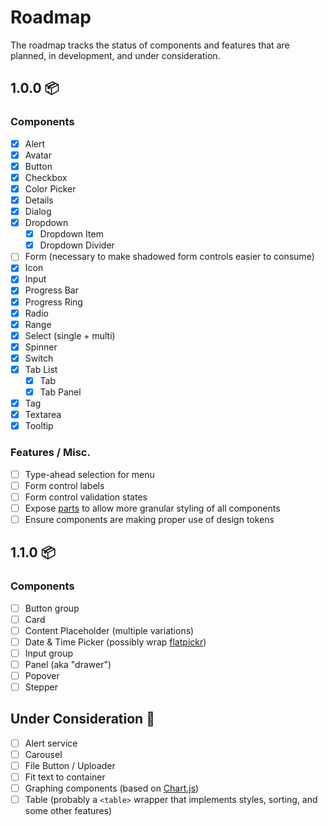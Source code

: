 # Roadmap

The roadmap tracks the status of components and features that are planned, in development, and under consideration.

## 1.0.0 📦

### Components

- [x] Alert
- [x] Avatar
- [x] Button
- [x] Checkbox
- [x] Color Picker
- [x] Details
- [x] Dialog
- [x] Dropdown
  - [x] Dropdown Item
  - [x] Dropdown Divider
- [ ] Form (necessary to make shadowed form controls easier to consume)
- [x] Icon
- [x] Input
- [x] Progress Bar
- [x] Progress Ring
- [x] Radio
- [x] Range
- [x] Select (single + multi)
- [x] Spinner
- [x] Switch
- [x] Tab List
  - [x] Tab
  - [x] Tab Panel
- [x] Tag
- [x] Textarea
- [x] Tooltip

### Features / Misc.

- [ ] Type-ahead selection for menu
- [ ] Form control labels
- [ ] Form control validation states
- [ ] Expose [parts](https://developer.mozilla.org/en-US/docs/Web/CSS/::part) to allow more granular styling of all components
- [ ] Ensure components are making proper use of design tokens

## 1.1.0 📦

### Components

- [ ] Button group
- [ ] Card
- [ ] Content Placeholder (multiple variations)
- [ ] Date & Time Picker (possibly wrap [flatpickr](https://flatpickr.js.org/))
- [ ] Input group
- [ ] Panel (aka "drawer")
- [ ] Popover
- [ ] Stepper

## Under Consideration 🤔

- [ ] Alert service
- [ ] Carousel
- [ ] File Button / Uploader
- [ ] Fit text to container
- [ ] Graphing components (based on [Chart.js](https://www.chartjs.org/))
- [ ] Table (probably a `<table>` wrapper that implements styles, sorting, and some other features)

